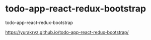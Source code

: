 # todo-app-react-redux-bootstrap
todo-app-react-redux-bootstrap

https://yurakrvz.github.io/todo-app-react-redux-bootstrap/
